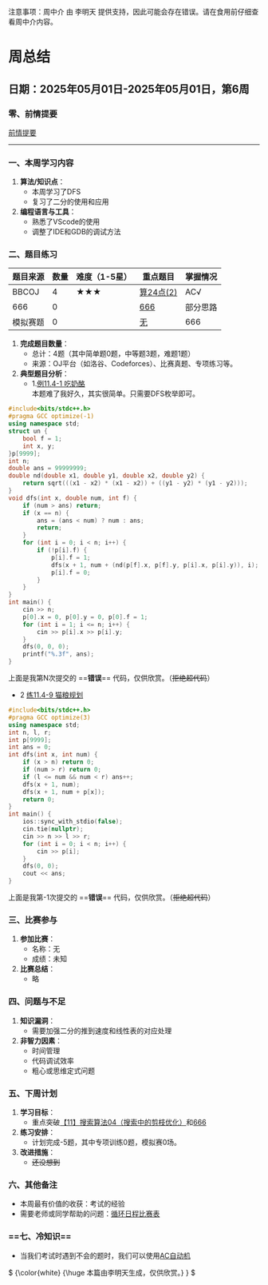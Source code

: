 注意事项：周中介 由 李明天 提供支持，因此可能会存在错误。请在食用前仔细查看周中介内容。
# **周总结**  
## **日期**：2025年05月01日-2025年05月01日，第6周  
### **零、前情提要**
[前情提要](https://yuanyinoj.cn/blog/18/68134467dd24c7dd76962dd8)
___
### **一、本周学习内容**  
1. **算法/知识点**：  
   - 本周学习了DFS
   - 复习了二分的使用和应用 
1. **编程语言与工具**：  
   - 熟悉了VScode的使用  
   - 调整了IDE和GDB的调试方法  


### **二、题目练习**  
| **题目来源**   | **数量** | **难度**（1-5星） | **重点题目**                | **掌握情况**       |  
|----------------|----------|-------------------|-----------------------------|--------------------|  
| BBCOJ           | 4        | ★★★             | [算24点(2)](http://bbcoj.cn/training/3/problem/BB309)      | AC√    |  
| 666     | 0        |              | [666](https://yuanyinoj.cn/blog/18/6813440edd24c7dd76962dca)     | 部分思路 |  
| 模拟赛题       | 0        |             | [无](https://yuanyinoj.cn/blog/18/6813440edd24c7dd76962dca)           | 666             |  

1. **完成题目数量**：  
   - 总计：4题（其中简单题0题，中等题3题，难题1题）  
   - 来源：OJ平台（如洛谷、Codeforces）、比赛真题、专项练习等。  
2. **典型题目分析**：  
   - 1.[例11.4-1 吃奶酪](http://bbcoj.cn/training/4/problem/BB401)  
     本题难了我好久，其实很简单。只需要DFS枚举即可。
```cpp
#include<bits/stdc++.h>
#pragma GCC optimize(-1)
using namespace std;
struct un {
	bool f = 1;
	int x, y;
}p[9999];
int n;
double ans = 99999999;
double nd(double x1, double y1, double x2, double y2) {
	return sqrt(((x1 - x2) * (x1 - x2)) + ((y1 - y2) * (y1 - y2)));
}
void dfs(int x, double num, int f) {
	if (num > ans) return;
	if (x == n) {
		ans = (ans < num) ? num : ans;
		return;
	}
	for (int i = 0; i < n; i++) {
		if (!p[i].f) {
			p[i].f = 1;
			dfs(x + 1, num + (nd(p[f].x, p[f].y, p[i].x, p[i].y)), i);
			p[i].f = 0;
		}
	}
}
int main() {
	cin >> n;
	p[0].x = 0, p[0].y = 0, p[0].f = 1;
	for (int i = 1; i <= n; i++) {
		cin >> p[i].x >> p[i].y;
	}
	dfs(0, 0, 0);
	printf("%.3f", ans);
}
```
上面是我第N次提交的 ==**错误**== 代码，仅供欣赏。（~~拒绝超代码~~）
  - 2 [练11.4-9 猫粮规划](http://bbcoj.cn/training/4/problem/BB409)  
  
```cpp
#include<bits/stdc++.h>
#pragma GCC optimize(3)
using namespace std;
int n, l, r;
int p[9999];
int ans = 0;
int dfs(int x, int num) {
    if (x > n) return 0;
    if (num > r) return 0;
    if (l <= num && num < r) ans++;
    dfs(x + 1, num);
    dfs(x + 1, num + p[x]);
    return 0;
}
int main() {
    ios::sync_with_stdio(false);
    cin.tie(nullptr);
    cin >> n >> l >> r;
    for (int i = 0; i < n; i++) {
        cin >> p[i];
    }
    dfs(0, 0);
    cout << ans;
}
```
上面是我第-1次提交的 ==**错误**== 代码，仅供欣赏。（~~拒绝超代码~~）

### **三、比赛参与**  
1. **参加比赛**：  
   - 名称：无 
   - 成绩：未知  
1. **比赛总结**：  
    - 略


### **四、问题与不足**  
1. **知识漏洞**：  
   - 需要加强二分的推到速度和线性表的对应处理  
1. **非智力因素**：  
   - 时间管理  
   - 代码调试效率  
   - 粗心或思维定式问题  


### **五、下周计划**  
1. **学习目标**：  
   - 重点突破[【11】搜索算法04（搜索中的剪枝优化）](http://bbcoj.cn/training/4)和[666](https://www.luogu.com.cn/paste/gjn1xpub)  
1. **练习安排**：  
   - 计划完成-5题，其中专项训练0题，模拟赛0场。  
1. **改进措施**：  
   - ~~还没想到~~  


### **六、其他备注**  
  - 本周最有价值的收获：考试的经验
  - 需要老师或同学帮助的问题：[循环日程比赛表](http://bbcoj.cn/training/49/problem/BA102)


### ==**七、冷知识**==
  - 当我们考试时遇到不会的题时，我们可以使用[AC自动机](https://www.luogu.com.cn/problem/P5357)

$ {\color{white} {\huge 本篇由李明天生成，仅供欣赏。} } $